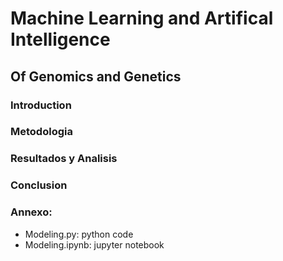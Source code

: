 # Machine Learning and Artifical Intelligence
## Of Genomics and Genetics

### Introduction

### Metodologia

### Resultados y Analisis

### Conclusion


### Annexo:
- Modeling.py: python code
- Modeling.ipynb: jupyter notebook 

